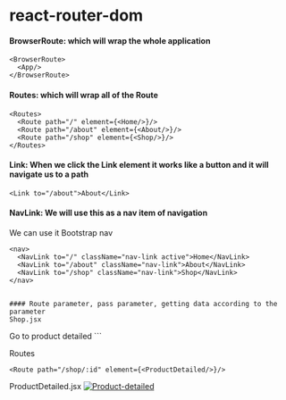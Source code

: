 # react-router-dom

#### BrowserRoute: which will wrap the whole application
```
<BrowserRoute>
  <App/>
</BrowserRoute>
```
#### Routes: which will wrap all of the Route
```
<Routes>
  <Route path="/" element={<Home/>}/>
  <Route path="/about" element={<About/>}/>
  <Route path="/shop" element={<Shop/>}/>
</Routes>
```


#### Link: When we click the Link element it works like a button and it will navigate us to a path
```
<Link to="/about">About</Link>
```

#### NavLink: We will use this as a nav item of navigation
We can use it Bootstrap nav
```
<nav>
  <NavLink to="/" className="nav-link active">Home</NavLink>
  <NavLink to="/about" className="nav-link">About</NavLink>
  <NavLink to="/shop" className="nav-link">Shop</NavLink>
</nav>


#### Route parameter, pass parameter, getting data according to the parameter
Shop.jsx
```
<Link to={`/shop/${id}`}>Go to product detailed</Link>
```

Routes
```
<Route path="/shop/:id" element={<ProductDetailed/>}/>
```

ProductDetailed.jsx
<a href="https://ibb.co/q1NFV6F"><img src="https://i.ibb.co/q1NFV6F/Product-detailed.png" alt="Product-detailed" border="0"></a>





























